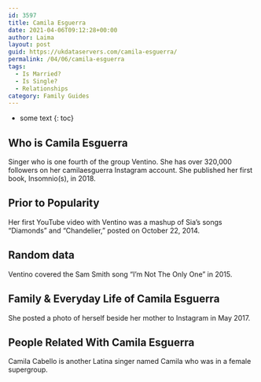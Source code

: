 ```yaml
---
id: 3597
title: Camila Esguerra
date: 2021-04-06T09:12:28+00:00
author: Laima
layout: post
guid: https://ukdataservers.com/camila-esguerra/
permalink: /04/06/camila-esguerra
tags:
  - Is Married?
  - Is Single?
  - Relationships
category: Family Guides
---
```


* some text
{: toc}


## Who is Camila Esguerra
                  
                  
                  
Singer who is one fourth of the group Ventino. She has over 320,000 followers on her camilaesguerra Instagram account. She published her first book, Insomnio(s), in 2018. 
                  
              
            
              
            
                
                
                
## Prior to Popularity
                  
                  
                  
Her first YouTube video with Ventino was a mashup of Sia&#8217;s songs &#8220;Diamonds&#8221; and &#8220;Chandelier,&#8221; posted on October 22, 2014.
                  
              
            
              
            
                
                
                
## Random data
                  
                  
                  
Ventino covered the Sam Smith song &#8220;I&#8217;m Not The Only One&#8221; in 2015. 
                  
              
            
              
            
                
                
                
## Family & Everyday Life of Camila Esguerra
                  
                  
                  
She posted a photo of herself beside her mother to Instagram in May 2017. 
                  
              
            
              
            
                
                
                
## People Related With Camila Esguerra
                  
                  
                  
Camila Cabello is another Latina singer named Camila who was in a female supergroup. 
                  
              
            
              
            
                
              
            
              
              
            
            
              
            
          
          
          